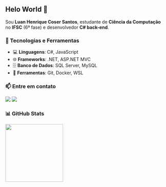 ## Helo World 👋

Sou **Luan Henrique Coser Santos**, estudante de **Ciência da Computação** no **IFSC** (6ª fase) e desenvolvedor **C# back-end**.

### 🚀 Tecnologias e Ferramentas  
- 💻 **Linguagens**: C#, JavaScript  
- 🌐 **Frameworks**: .NET, ASP.NET MVC  
- 🗄️ **Banco de Dados**: SQL Server, MySQL  
- 🔧 **Ferramentas**: Git, Docker, WSL  

### 📫 Entre em contato  
<div>
<a href="mailto:Luan.coser@gmail.com"><img loading="lazy" src="https://img.shields.io/badge/Gmail-D14836?style=for-the-badge&logo=gmail&logoColor=white" target="_blank"></a>
<a href="https://www.linkedin.com/in/luan-coser-604357312" target="_blank"><img loading="lazy" src="https://img.shields.io/badge/-LinkedIn-%230077B5?style=for-the-badge&logo=linkedin&logoColor=white" target="_blank"></a>   
</div>

### 📊 GitHub Stats  
<div>
<a href="https://github.com/Luan-Coser">
<img loading="lazy" height="180em" src="https://github-readme-stats.vercel.app/api/top-langs/?username=Luan-Coser&layout=compact&langs_count=7&theme=dracula"/>
</div>
